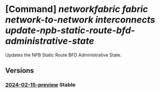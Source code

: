 # [Command] _networkfabric fabric network-to-network interconnects update-npb-static-route-bfd-administrative-state_

Updates the NPB Static Route BFD Administrative State.

## Versions

### [2024-02-15-preview](/Resources/mgmt-plane/L3N1YnNjcmlwdGlvbnMve30vcmVzb3VyY2Vncm91cHMve30vcHJvdmlkZXJzL21pY3Jvc29mdC5tYW5hZ2VkbmV0d29ya2ZhYnJpYy9uZXR3b3JrZmFicmljcy97fS9uZXR3b3JrdG9uZXR3b3JraW50ZXJjb25uZWN0cy97fS91cGRhdGVucGJzdGF0aWNyb3V0ZWJmZGFkbWluaXN0cmF0aXZlc3RhdGU=/2024-02-15-preview.xml) **Stable**

<!-- mgmt-plane /subscriptions/{}/resourcegroups/{}/providers/microsoft.managednetworkfabric/networkfabrics/{}/networktonetworkinterconnects/{}/updatenpbstaticroutebfdadministrativestate 2024-02-15-preview -->
